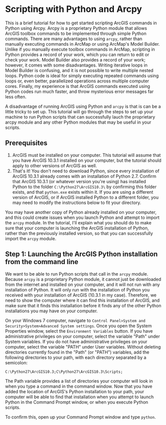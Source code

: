 # Scripting with Python and Arcpy

This is a brief tutorial for how to get started scripting ArcGIS commands in Python using Arcpy. Arcpy is a proprietary Python module that allows ArcGIS toolbox commands to be implemented through simple Python commands. There are many advantages to using `arcpy`, rather than manually executing commands in ArcMap or using ArcMap's Model Builder. Unlike if you manually execute toolbox commands in ArcMap, scripting in Python provides a record of your work, which you can return to edit or check your work. Model Builder also provides a record of your work; however, it comes with some disadvantages. Writing iterative loops in Model Builder is confusing, and it is not possible to write multiple nested loops. Python code is ideal for simply executing repeated commands using loops or, even better, parallelized operations across multiple computer cores. Finally, my experience is that ArcGIS commands executed using Python codes run much faster, and throw mysterious error messages far less often.

A disadvantage of running ArcGIS using Python and `arcpy` is that is can be a little tricky to set up. This tutorial will go through the steps to set up your machine to run Python scripts that can successfully lauch the proprietary arcpy module and any other Python modules that may be useful in your scripts.

## Prerequisites

1. ArcGIS must be installed on your computer. This tutorial will assume that you have ArcGIS 10.3.1 installed on your computer, but the tutorial should apply to other versions of ArcGIS as well. 
2. That's it! You don't need to download Python, since every installation of ArcGIS 10.3.1 already comes with an installation of Python 2.7. Confirm that ArcGIS 10.3.1 (or whatever version you're using) has installed Python to the folder `C:\Python27\ArcGIS10.3\` by confirming this folder exists, and that `python.exe` exists within it. If you are using a different version of ArcGIS, or if ArcGIS installed Python to a different folder, you may need to modify the instructions below to fit your directory.

You may have another copy of Python already installed on your computer, and this could create issues when you launch Python and attempt to import the `arcpy` module. In the tutorial, I'll explain what you should do to make sure that your computer is launching the ArcGIS installation of Python, rather than the previously installed version, so that you can successfully import the `arcpy` module.

## Step 1: Launching the ArcGIS Python installation from the command line

We want to be able to run Python scripts that call in the `arcpy` module. Because `arcpy` is a proprietary Python module, it cannot just be downloaded from the internet and installed on your computer, and it will not run with any installation of Python. It will only run with the installation of Python you received with your installation of ArcGIS (10.3.1 in my case). Therefore, we need to show the computer where it can find this installation of ArcGIS, and make sure that it finds this installation before it finds any of the other Python installations you may have on your computer.

On your Windows 7 computer, navigate to `Control Panel>System and Security>System>Advanced System settings`. Once you open the System Properties window, select the `Environment Variables` button. If you have administrative privileges on your computer, select the variable "Path" under System variables. If you do not have administrative privileges on your computer, select the variable "PATH" under User variables. Without deleting directories currently found in the "Path" (or "PATH") variables, add the following directories to your path, with each directory separated by a semicolon:
```
C:\Python27\ArcGIS10.3;C\Python27\ArcGIS10.3\Scripts;
```
The Path variable provides a list of directories your computer will look in when you type a command in the command window. Now that you have added the location of ArcGIS's Python installation to your path, your computer will be able to find that installation when you attempt to launch Python in the Command Prompt window, or when you execute Python scripts.

To confirm this, open up your Command Prompt window and type `python`. 
